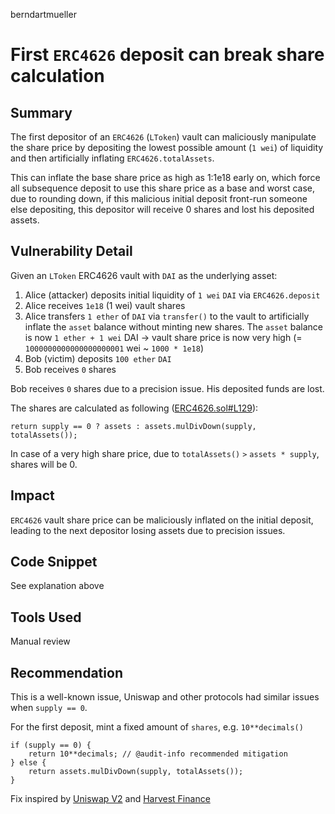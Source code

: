 berndartmueller
# First `ERC4626` deposit can break share calculation

## Summary

The first depositor of an `ERC4626` (`LToken`) vault can maliciously manipulate the share price by depositing the lowest possible amount (`1 wei`) of liquidity and then artificially inflating `ERC4626.totalAssets`.

This can inflate the base share price as high as 1:1e18 early on, which force all subsequence deposit to use this share price as a base and worst case, due to rounding down, if this malicious initial deposit front-run someone else depositing, this depositor will receive 0 shares and lost his deposited assets.

## Vulnerability Detail

Given an `LToken` ERC4626 vault with `DAI` as the underlying asset:

1. Alice (attacker) deposits initial liquidity of `1 wei` `DAI` via `ERC4626.deposit`
2. Alice receives `1e18` (1 wei) vault shares
3. Alice transfers `1 ether` of `DAI` via `transfer()` to the vault to artificially inflate the `asset` balance without minting new shares. The `asset` balance is now `1 ether + 1 wei` DAI -> vault share price is now very high (= `1000000000000000000001` wei ~ `1000 * 1e18`)
4. Bob (victim) deposits `100 ether` `DAI`
5. Bob receives `0` shares

Bob receives `0` shares due to a precision issue. His deposited funds are lost.

The shares are calculated as following ([ERC4626.sol#L129](https://github.com/sentimentxyz/protocol/blob/4e45871e4540df0f189f6c89deb8d34f24930120/src/tokens/utils/ERC4626.sol#L129)):

```solidity
return supply == 0 ? assets : assets.mulDivDown(supply, totalAssets());
```

In case of a very high share price, due to `totalAssets()` `>` `assets * supply`, shares will be 0.

## Impact

`ERC4626` vault share price can be maliciously inflated on the initial deposit, leading to the next depositor losing assets due to precision issues.

## Code Snippet

See explanation above

## Tools Used

Manual review

## Recommendation

This is a well-known issue, Uniswap and other protocols had similar issues when `supply == 0`.

For the first deposit, mint a fixed amount of `shares`, e.g. `10**decimals()`

```solidity
if (supply == 0) {
    return 10**decimals; // @audit-info recommended mitigation
} else {
    return assets.mulDivDown(supply, totalAssets());
}
```

Fix inspired by [Uniswap V2](https://github.com/Uniswap/v2-core/blob/4dd59067c76dea4a0e8e4bfdda41877a6b16dedc/contracts/UniswapV2Pair.sol#L120-L121) and [Harvest Finance](https://github.com/harvest-finance/harvest/blob/master/contracts/Vault.sol#L150)
